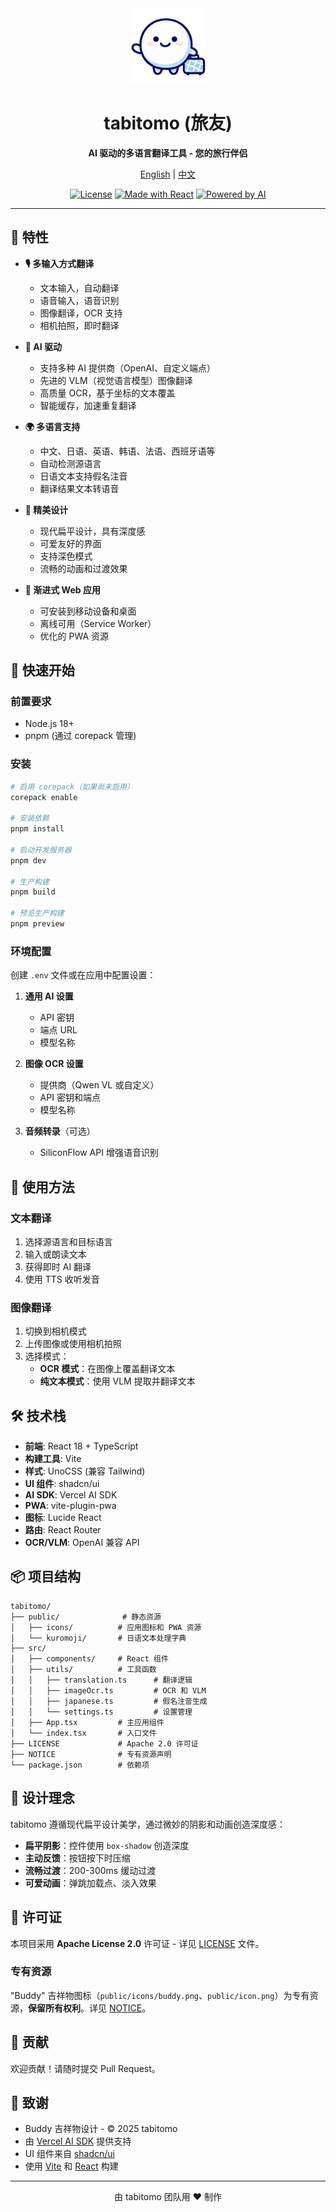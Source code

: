 <div align="center">
  <img src="./public/icons/buddy.png" alt="tabitomo" width="120" height="120">
  <h1>tabitomo (旅友)</h1>
  <p><strong>AI 驱动的多语言翻译工具 - 您的旅行伴侣</strong></p>

  [English](./README.md) | [中文](./README.zh-CN.md)

  [![License](https://img.shields.io/badge/license-Apache%202.0-blue.svg)](./LICENSE)
  [![Made with React](https://img.shields.io/badge/Made%20with-React-61dafb.svg)](https://reactjs.org/)
  [![Powered by AI](https://img.shields.io/badge/Powered%20by-AI-ff6b6b.svg)](https://github.com/vercel/ai)
</div>

---

## 🌟 特性

- **🎙️ 多输入方式翻译**
  - 文本输入，自动翻译
  - 语音输入，语音识别
  - 图像翻译，OCR 支持
  - 相机拍照，即时翻译

- **🤖 AI 驱动**
  - 支持多种 AI 提供商（OpenAI、自定义端点）
  - 先进的 VLM（视觉语言模型）图像翻译
  - 高质量 OCR，基于坐标的文本覆盖
  - 智能缓存，加速重复翻译

- **🌍 多语言支持**
  - 中文、日语、英语、韩语、法语、西班牙语等
  - 自动检测源语言
  - 日语文本支持假名注音
  - 翻译结果文本转语音

- **🎨 精美设计**
  - 现代扁平设计，具有深度感
  - 可爱友好的界面
  - 支持深色模式
  - 流畅的动画和过渡效果

- **📱 渐进式 Web 应用**
  - 可安装到移动设备和桌面
  - 离线可用（Service Worker）
  - 优化的 PWA 资源

## 🚀 快速开始

### 前置要求

- Node.js 18+
- pnpm (通过 corepack 管理)

### 安装

```bash
# 启用 corepack（如果尚未启用）
corepack enable

# 安装依赖
pnpm install

# 启动开发服务器
pnpm dev

# 生产构建
pnpm build

# 预览生产构建
pnpm preview
```

### 环境配置

创建 `.env` 文件或在应用中配置设置：

1. **通用 AI 设置**
   - API 密钥
   - 端点 URL
   - 模型名称

2. **图像 OCR 设置**
   - 提供商（Qwen VL 或自定义）
   - API 密钥和端点
   - 模型名称

3. **音频转录**（可选）
   - SiliconFlow API 增强语音识别

## 🎯 使用方法

### 文本翻译
1. 选择源语言和目标语言
2. 输入或朗读文本
3. 获得即时 AI 翻译
4. 使用 TTS 收听发音

### 图像翻译
1. 切换到相机模式
2. 上传图像或使用相机拍照
3. 选择模式：
   - **OCR 模式**：在图像上覆盖翻译文本
   - **纯文本模式**：使用 VLM 提取并翻译文本

## 🛠️ 技术栈

- **前端**: React 18 + TypeScript
- **构建工具**: Vite
- **样式**: UnoCSS (兼容 Tailwind)
- **UI 组件**: shadcn/ui
- **AI SDK**: Vercel AI SDK
- **PWA**: vite-plugin-pwa
- **图标**: Lucide React
- **路由**: React Router
- **OCR/VLM**: OpenAI 兼容 API

## 📦 项目结构

```
tabitomo/
├── public/              # 静态资源
│   ├── icons/          # 应用图标和 PWA 资源
│   └── kuromoji/       # 日语文本处理字典
├── src/
│   ├── components/     # React 组件
│   ├── utils/          # 工具函数
│   │   ├── translation.ts      # 翻译逻辑
│   │   ├── imageOcr.ts         # OCR 和 VLM
│   │   ├── japanese.ts         # 假名注音生成
│   │   └── settings.ts         # 设置管理
│   ├── App.tsx         # 主应用组件
│   └── index.tsx       # 入口文件
├── LICENSE             # Apache 2.0 许可证
├── NOTICE              # 专有资源声明
└── package.json        # 依赖项
```

## 🎨 设计理念

tabitomo 遵循现代扁平设计美学，通过微妙的阴影和动画创造深度感：

- **扁平阴影**：控件使用 `box-shadow` 创造深度
- **主动反馈**：按钮按下时压缩
- **流畅过渡**：200-300ms 缓动过渡
- **可爱动画**：弹跳加载点、淡入效果

## 📄 许可证

本项目采用 **Apache License 2.0** 许可证 - 详见 [LICENSE](./LICENSE) 文件。

### 专有资源

"Buddy" 吉祥物图标（`public/icons/buddy.png`、`public/icon.png`）为专有资源，**保留所有权利**。详见 [NOTICE](./NOTICE)。

## 🤝 贡献

欢迎贡献！请随时提交 Pull Request。

## 💖 致谢

- Buddy 吉祥物设计 - © 2025 tabitomo
- 由 [Vercel AI SDK](https://sdk.vercel.ai/) 提供支持
- UI 组件来自 [shadcn/ui](https://ui.shadcn.com/)
- 使用 [Vite](https://vitejs.dev/) 和 [React](https://react.dev/) 构建

---

<div align="center">
  由 tabitomo 团队用 ❤️ 制作
</div>
